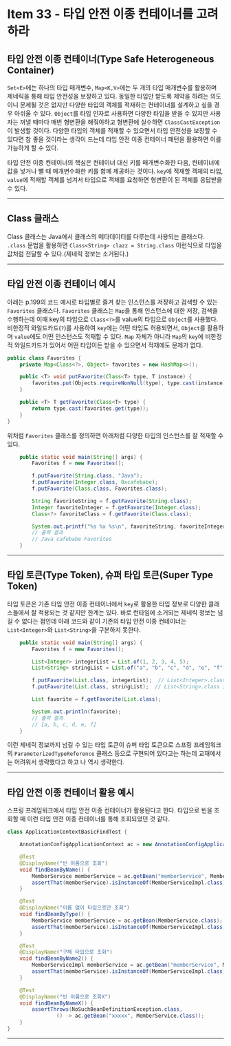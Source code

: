 # Item 33 - 타입 안전 이종 컨테이너를 고려하라

## 타입 안전 이종 컨테이너(Type Safe Heterogeneous Container)

`Set<E>`에는 하나의 타입 매개변수, `Map<K,V>`에는 두 개의 타입 매개변수를 활용하며 제네릭을 통해 타입 안전성을 보장하고 있다. 동일한 타입만 받도록 제약을 하려는 의도이니 문제될 것은 없지만 다양한 타입의 객체를 적재하는 컨테이너를 설계하고 싶을 경우 아쉬울 수 있다. `Object`를 타입 인자로 사용하면 다양한 타입을 받을 수 있지만 사용자는 꺼낼 때마다 매번 형변환을 해줘야하고 형변환에 실수하면 `ClassCastException`이 발생할 것이다. 다양한 타입의 객체를 적재할 수 있으면서 타입 안전성을 보장할 수 있다면 참 좋을 것이라는 생각이 드는데 타입 안전 이종 컨테이너 패턴을 활용하면 이를 가능하게 할 수 있다.

타입 안전 이종 컨테이너의 핵심은 컨테이너 대신 키를 매개변수화한 다음, 컨테이너에 값을 넣거나 뺄 때 매개변수화한 키를 함께 제공하는 것이다. `key`에 적재할 객체의 타입, `value`에 적재할 객체를 넘겨서 타입으로 객체를 요청하면 형변환이 된 객체를 응답받을 수 있다.

---

## Class 클래스

Class 클래스는 Java에서 클래스의 메타데이터를 다루는데 사용되는 클래스다. `.class` 문법을 활용하면 `Class<String> clazz = String.class` 이런식으로 타입을 값처럼 전달할 수 있다.(제네릭 정보는 소거된다.)

---

## 타입 안전 이종 컨테이너 예시

아래는 p.199의 코드 예시로 타입별로 즐겨 찾는 인스턴스를 저장하고 검색할 수 있는 `Favorites` 클래스다. `Favorites` 클래스는 `Map`을 통해 인스턴스에 대한 저장, 검색을 수행하는데 이때 key의 타입으로 `Class<?>`를 value의 타입으로 `Object`를 사용했다. 비한정적 와일드카드(`?`)를 사용하여 `key`에는 어떤 타입도 허용되면서, `Object`를 활용하며 `value`에도 어떤 인스턴스도 적재할 수 있다. `Map` 자체가 아니라 `Map`의 `key`에 비한정적 와일드카드가 있어서 어떤 타입이든 받을 수 있으면서 적재에도 문제가 없다.

```java
public class Favorites {
    private Map<Class<?>, Object> favorites = new HashMap<>();

    public <T> void putFavorite(Class<T> type, T instance) {
        favorites.put(Objects.requireNonNull(type), type.cast(instance));
    }

    public <T> T getFavorite(Class<T> type) {
        return type.cast(favorites.get(type));
    }
}
```

위처럼 `Favorites` 클래스를 정의하면 아래처럼 다양한 타입의 인스턴스를 잘 적재할 수 있다.

```java
    public static void main(String[] args) {
        Favorites f = new Favorites();

        f.putFavorite(String.class, "Java");
        f.putFavorite(Integer.class, 0xcafebabe);
        f.putFavorite(Class.class, Favorites.class);

        String favoriteString = f.getFavorite(String.class);
        Integer favoriteInteger = f.getFavorite(Integer.class);
        Class<?> favoriteClass = f.getFavorite(Class.class);

        System.out.printf("%s %x %s\n", favoriteString, favoriteInteger, favoriteClass.getName());
        // 출력 결과
        // Java cafebabe Favorites
    }
```

---

## 타입 토큰(Type Token), 슈퍼 타입 토큰(Super Type Token)

타입 토큰은 기존 타입 안전 이종 컨테이너에서 `key`로 활용한 타입 정보로 다양한 클래스들에서 잘 적용되는 것 같지만 한계는 있다. 바로 런타임에 소거되는 제네릭 정보는 넘길 수 없다는 점인데 아래 코드와 같이 기존의 타입 안전 이종 컨테이너는 `List<Integer>`와 `List<String>`을 구분하지 못한다.

```java
    public static void main(String[] args) {
        Favorites f = new Favorites();

        List<Integer> integerList = List.of(1, 2, 3, 4, 5);
        List<String> stringList = List.of("a", "b", "c", "d", "e", "f");

        f.putFavorite(List.class, integerList);  // List<Integer>.class 불가
        f.putFavorite(List.class, stringList);  // List<String>.class 불가

        List favorite = f.getFavorite(List.class);

        System.out.println(favorite);
        // 출력 결과
        // [a, b, c, d, e, f]
    }
```

이런 제네릭 정보까지 넘길 수 있는 타입 토큰이 슈퍼 타입 토큰으로 스프링 프레임워크의 `ParameterizedTypeReference` 클래스 등으로 구현되어 있다고는 하는데 교재에서는 어려워서 생략했다고 하고 나 역시 생략한다.

---

## 타입 안전 이종 컨테이너 활용 예시

스프링 프레임워크에서 타입 안전 이종 컨테이너가 활용된다고 한다. 타입으로 빈을 조회할 때 이런 타입 안전 이종 컨테이너를 통해 조회되었던 것 같다.

```java
class ApplicationContextBasicFindTest {

    AnnotationConfigApplicationContext ac = new AnnotationConfigApplicationContext(AppConfig.class);

    @Test
    @DisplayName("빈 이름으로 조회")
    void findBeanByName() {
        MemberService memberService = ac.getBean("memberService", MemberService.class);
        assertThat(memberService).isInstanceOf(MemberServiceImpl.class);
    }

    @Test
    @DisplayName("이름 없이 타입으로만 조회")
    void findBeanByType() {
        MemberService memberService = ac.getBean(MemberService.class);
        assertThat(memberService).isInstanceOf(MemberServiceImpl.class);
    }

    @Test
    @DisplayName("구체 타입으로 조회")
    void findBeanByName2() {
        MemberServiceImpl memberService = ac.getBean("memberService", MemberServiceImpl.class);
        assertThat(memberService).isInstanceOf(MemberServiceImpl.class);
    }

    @Test
    @DisplayName("빈 이름으로 조회X")
    void findBeanByNameX() {
        assertThrows(NoSuchBeanDefinitionException.class,
                () -> ac.getBean("xxxxx", MemberService.class));
    }
}
```

---

